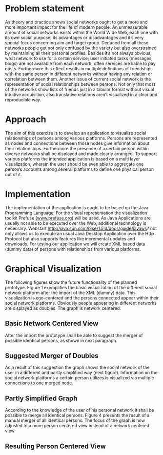 # Problem statement

As theory and practice shows social networks ought to get a more and more important impact for the life of modern people. An unmeasurable amount of social networks exists within the World Wide Web, each one with its own social purpose, its advantages or disadvantages and it’s very special focus concerning aim and target group. Deduced from all these networks people get not only confused by the variety but also overstrained by maintaining all their personal profiles. Besides it’s not always obvious, what network to use for a certain service; user initiated tasks (messages, blogs) are not available from each network, often services are liable to pay costs. Furthermore this effect results in multiple definitions of friendships with the same person in different networks without having any relation or correlation between them. Another issue of current social network is the representation of social relationships between persons. Not only that most of the networks show lists of friends just in a tabular format without visual intuitive acquisition, also translative relations aren’t visualized in a clear and reproducible way.

# Approach

The aim of this exercise is to develop an application to visualize social relationships of persons among various platforms. Persons are represented as nodes and connections between those nodes give information about their relationships. Furthermore the presence of a certain person within diverse networks shall be displayed and made clearly arranged. To support various platforms the intended application is based on a multi layer visualization, wherein the user should be even able to aggregate one person’s accounts among several platforms to define one physical person out of it.

# Implementation

The implementation of the application is ought to be based on the Java Programming Language. For the visual representation the visualization toolkit Prefuse (www.prefuse.org) will be used. As Java Applications are usually not able to be executed over the Web, additional technology is necessary. Webstart http://java.sun.com/j2se/1.5.0/docs/guide/javaws? not only allows us to execute an usual Java Desktop Application over the Http Protocol but also supports features like incremental updates and downloads. For testing our application we will create XML based data (dummy data) of persons with relationships from various platforms.

# Graphical Visualization

The following figures show the future functionality of the planned prototype. Figure 1 exemplifies the basic visualization of the different social network platform after the import of the XML (dummy) data. This visualization is ego-centered and the persons connected appear within their social network platforms. Obviously people appearing in different networks are displayed as doubles. The graph is network centered.

## Basic Network Centered View

After the import the prototype shall be able to suggest the merger of possible identical persons, as shown in next paragraph.

## Suggested Merger of Doubles

As a result of this suggestion the graph shows the social network of the user in a different and partly simplified way (next figure). Information on the social network platforms a certain person utilizes is visualized via multiple connections to one merged node.

## Partly Simplified Graph

According to the knowledge of the user of his personal network it shall be possible to merge all identical persons. Figure 4 presents the result of a manual merger of all identical persons. The focus of the graph is now adjusted to a more person centered view instead of a network centered view.

## Resulting Person Centered View
